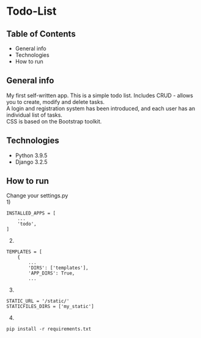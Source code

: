 # Todo-List 
## Table of Contents

* General info
* Technologies
* How to run


## General info
My first self-written app. This is a simple todo list. 
Includes CRUD - allows you to create, modify and delete tasks.  
A login and registration system has been introduced, and each user has an individual list of tasks.  
CSS is based on the Bootstrap toolkit.


## Technologies
- Python 3.9.5
- Django 3.2.5


## How to run
Change your settings.py  
1) 
```
INSTALLED_APPS = [
    ...
    'todo',
]
```
2)
```
TEMPLATES = [
    {
        ...
        'DIRS': ['templates'],
        'APP_DIRS': True,
        ...

```
3)
```
STATIC_URL = '/static/'
STATICFILES_DIRS = ['my_static']
```

4)

```
pip install -r requirements.txt


```



